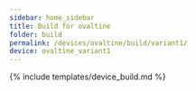 ```yaml
---
sidebar: home_sidebar
title: Build for ovaltine
folder: build
permalink: /devices/ovaltine/build/variant1/
device: ovaltine_variant1
---
```

{% include templates/device_build.md %}
